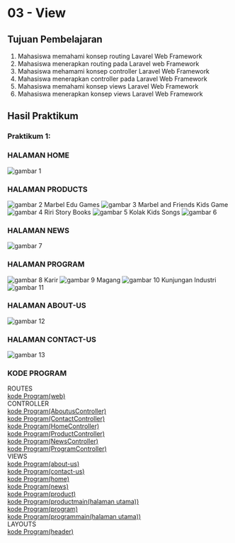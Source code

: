 # 03 - View

## Tujuan Pembelajaran

1. Mahasiswa memahami konsep routing Lavarel Web Framework
2. Mahasiswa menerapkan routing pada Laravel web Framework
3. Mahasiswa mehamami konsep controller Laravel Web Framework
4. Mahasiswa menerapkan controller pada Laravel Web Framework
5. Mahasiswa memahami konsep views Laravel Web Framework
6. Mahasiswa menerapkan konsep views Laravel Web Framework

## Hasil Praktikum

### Praktikum 1:
### HALAMAN HOME
![gambar 1](img/1.png)

### HALAMAN PRODUCTS
![gambar 2](img/2.png)
Marbel Edu Games
![gambar 3](img/3.png)
Marbel and Friends Kids Game
![gambar 4](img/4.png)
Riri Story Books
![gambar 5](img/5.png)
Kolak Kids Songs
![gambar 6](img/6.png)

### HALAMAN NEWS
![gambar 7](img/7.png)

### HALAMAN PROGRAM
![gambar 8](img/8.png)
Karir
![gambar 9](img/9.png)
Magang
![gambar 10](img/10.png)
Kunjungan Industri
![gambar 11](img/11.png)

### HALAMAN ABOUT-US
![gambar 12](img/12.png)


### HALAMAN CONTACT-US
![gambar 13](img/13.png)


### KODE PROGRAM
ROUTES<br>
[kode Program(web)](../../src/03_view/web.php)<br>
CONTROLLER<br>
[kode Program(AboutusController)](../../src/03_view/Controller/AboutusController.php)<br>
[kode Program(ContactController)](../../src/03_view/Controller/ContactController.php)<br>
[kode Program(HomeController)](../../src/03_view/Controller/HomeController.php)<br>
[kode Program(ProductController)](../../src/03_view/Controller/ProductControllerr.php)<br>
[kode Program(NewsController)](../../src/03_view/Controller/NewsController.php)<br>
[kode Program(ProgramController)](../../src/03_view/Controller/ProgramController.php)<br>
VIEWS<br>
[kode Program(about-us)](../../src/03_view/views/about-us.blade.php)<br>
[kode Program(contact-us)](../../src/03_view/views/contact-us.blade.php)<br>
[kode Program(home)](../../src/03_view/views/home.blade.php)<br>
[kode Program(news)](../../src/03_view/views/news.blade.php)<br>
[kode Program(product)](../../src/03_view/views/product.blade.php)<br>
[kode Program(productmain(halaman utama))](../../src/03_view/views/productmain.blade.php)<br>
[kode Program(program)](../../src/03_view/views/program.blade.php)<br>
[kode Program(programmain(halaman utama))](../../src/03_view/views/programmain.blade.php)<br>
LAYOUTS<br>
[kode Program(header)](../../src/03_view/views/Layouts/header.blade.php)<br>



